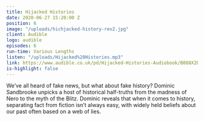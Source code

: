 ```yaml
---
title: Hijacked Histories
date: 2020-06-27 15:20:00 Z
position: 6
image: "/uploads/hichjacked-history-rev2.jpg"
client: Audible
logo: audible
episodes: 6
run-time: Various Lengths
listen: "/uploads/Hijacked%20Histories.mp3"
link: https://www.audible.co.uk/pd/Hijacked-Histories-Audiobook/B088X2BWTS#:~:text=Dominic%20Sandbrook%20explores%20two%20and,been%20manipulated%2C%20rewritten%20and%20reshaped.
is-highlight: false
---
```


We’ve all heard of fake news, but what about fake history? Dominic Sandbrooke unpicks a host of historical half-truths from the madness of Nero to the myth of the Blitz. Dominic reveals that when it comes to history, separating fact from fiction isn’t always easy, with widely held beliefs about our past often based on a web of lies.